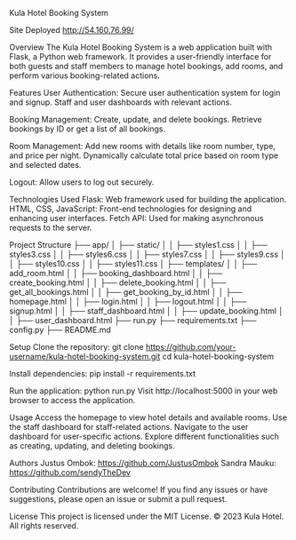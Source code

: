 Kula Hotel Booking System

Site Deployed
http://54.160.76.99/

Overview
The Kula Hotel Booking System is a web application built with Flask, a Python web framework. It provides a user-friendly interface for both guests and staff members to manage hotel bookings, add rooms, and perform various booking-related actions.

Features
User Authentication:
Secure user authentication system for login and signup.
Staff and user dashboards with relevant actions.

Booking Management:
Create, update, and delete bookings.
Retrieve bookings by ID or get a list of all bookings.

Room Management:
Add new rooms with details like room number, type, and price per night.
Dynamically calculate total price based on room type and selected dates.

Logout:
Allow users to log out securely.

Technologies Used
Flask: Web framework used for building the application.
HTML, CSS, JavaScript: Front-end technologies for designing and enhancing user interfaces.
Fetch API: Used for making asynchronous requests to the server.

Project Structure
├── app/
│   ├── static/
│   │   ├── styles1.css
│   │   ├── styles3.css
│   │   ├── styles6.css
│   │   ├── styles7.css
│   │   ├── styles9.css
│   │   ├── styles10.css
│   │   ├── styles11.css
│   ├── templates/
│   │   ├── add_room.html
│   │   ├── booking_dashboard.html
│   │   ├── create_booking.html
│   │   ├── delete_booking.html
│   │   ├── get_all_bookings.html
│   │   ├── get_booking_by_id.html
│   │   ├── homepage.html
│   │   ├── login.html
│   │   ├── logout.html
│   │   ├── signup.html
│   │   ├── staff_dashboard.html
│   │   ├── update_booking.html
│   │   ├── user_dashboard.html
├── run.py
├── requirements.txt
├── config.py
├── README.md

Setup
Clone the repository:
git clone https://github.com/your-username/kula-hotel-booking-system.git
cd kula-hotel-booking-system

Install dependencies:
pip install -r requirements.txt

Run the application:
python run.py
Visit http://localhost:5000 in your web browser to access the application.

Usage
Access the homepage to view hotel details and available rooms.
Use the staff dashboard for staff-related actions.
Navigate to the user dashboard for user-specific actions.
Explore different functionalities such as creating, updating, and deleting bookings.

Authors
Justus Ombok: https://github.com/JustusOmbok
Sandra Mauku: https://github.com/sendyTheDev

Contributing
Contributions are welcome! If you find any issues or have suggestions, please open an issue or submit a pull request.

License
This project is licensed under the MIT License.
© 2023 Kula Hotel. All rights reserved.


